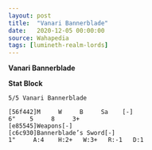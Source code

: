 ```yaml
---
layout: post
title:  "Vanari Bannerblade"
date:   2020-12-05 00:00:00
source: Wahapedia
tags: [lumineth-realm-lords]
---
```


**Vanari Bannerblade**

**Stat Block**
```
5/5 Vanari Bannerblade
```

```
[56f442]M     W     B     Sa    [-]
6"    5     8     3+    
[e85545]Weapons[-]
[c6c930]Bannerblade’s Sword[-]
1"     A:4    H:2+   W:3+   R:-1   D:1   
```
    